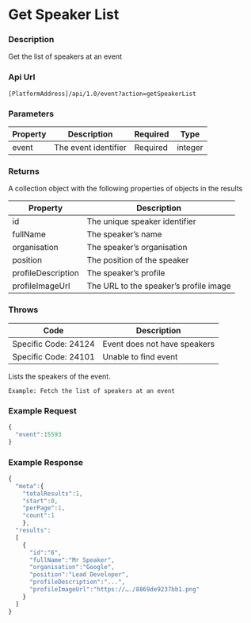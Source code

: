 # Get Speaker List

### Description
 
Get the list of speakers at an event

### Api Url

`[PlatformAddress]/api/1.0/event?action=getSpeakerList`

### Parameters

| Property | Description | Required | Type |
| --- | --- | --- | --- |
| event | The event identifier | Required | integer |


### Returns

A collection object with the following properties of objects in the results

| Property | Description |
|--------------------|----------------------------------------|
| id                 | The unique speaker identifier          |
| fullName           | The speaker’s name                     |
| organisation       | The speaker’s organisation             |
| position           | The position of the speaker            |
| profileDescription | The speaker’s profile                  |
| profileImageUrl    | The URL to the speaker’s profile image |

### Throws

| Code | Description |
|----------------------|------------------------------|
| Specific Code: 24124 | Event does not have speakers |
| Specific Code: 24101 | Unable to find event         |

Lists the speakers of the event.

`Example: Fetch the list of speakers at an event`

### Example Request 

```javascript
{ 
  "event":15593
}
```

### Example Response

```javascript
{
  "meta":{
    "totalResults":1,
    "start":0,
    "perPage":1,
    "count":1
    },
  "results":
  [
    {
      "id":"6",
      "fullName":"Mr Speaker",
      "organisation":"Google",
      "position":"Lead Developer",
      "profileDescription":"...",
      "profileImageUrl":"https://…./8869de9237bb1.png"
    }
  ]
}
```

